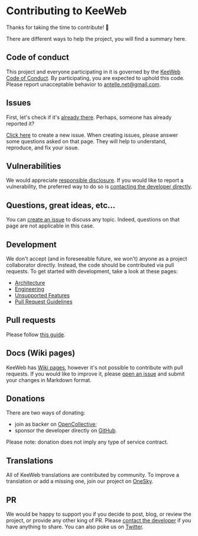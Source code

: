 # Contributing to KeeWeb

Thanks for taking the time to contribute! :gift:

There are different ways to help the project, you will find a summary here.

## Code of conduct

This project and everyone participating in it is governed by the [KeeWeb Code of Conduct](https://github.com/keeweb/keeweb/blob/master/.github/CODE_OF_CONDUCT.md#readme). 
By participating, you are expected to uphold this code. Please report unacceptable behavior to antelle.net@gmail.com.

## Issues

First, let's check if it's [already there](https://github.com/keeweb/keeweb/issues).
Perhaps, someone has already reported it?

[Click here](https://github.com/keeweb/keeweb/issues/new/choose) to create a new issue.
When creating issues, please answer some questions asked on that page.
They will help to understand, reproduce, and fix your issue.

## Vulnerabilities

We would appreciate [responsible disclosure](https://en.wikipedia.org/wiki/Responsible_disclosure).
If you would like to report a vulnerability, the preferred way to do so is [contacting the developer directly](mailto:antelle.net@gmail.com).

## Questions, great ideas, etc...

You can [create an issue](https://github.com/keeweb/keeweb/issues/new/choose) to discuss any topic.
Indeed, questions on that page are not applicable in this case.

## Development

We don't accept (and in foreseeable future, we won't) anyone as a project collaborator directly. 
Instead, the code should be contributed via pull requests. To get started with development, take a look at these pages:
- [Architecture](https://github.com/keeweb/keeweb/wiki/Architecture)
- [Engineering](https://github.com/keeweb/keeweb/wiki/Engineering)
- [Unsupported Features](https://github.com/keeweb/keeweb/wiki/Unsupported%20Features)
- [Pull Request Guidelines](https://github.com/keeweb/keeweb/blob/master/.github/PULL_REQUEST_TEMPLATE.md#readme)

## Pull requests

Please follow [this guide](https://github.com/keeweb/keeweb/blob/master/.github/PULL_REQUEST_TEMPLATE.md#readme).

## Docs (Wiki pages)

KeeWeb has [Wiki pages](https://github.com/keeweb/keeweb/wiki), however it's not possible to contribute with pull requests.
If you would like to improve it, please [open an issue](https://github.com/keeweb/keeweb/issues/new/choose) and submit your changes in Markdown format.

## Donations

There are two ways of donating:  
- join as backer on [OpenCollective](https://opencollective.com/keeweb#support);
- sponsor the developer directly on [GitHub](https://github.com/sponsors/antelle).

Please note: donation does not imply any type of service contract.  

## Translations

All of KeeWeb translations are contributed by community. To improve a translation or add a missing one,
join our project on [OneSky](https://keeweb.oneskyapp.com).

## PR

We would be happy to support you if you decide to post, blog, or review the project, 
or provide any other king of PR. Please [contact the developer](mailto:antelle.net@gmail.com) 
if you have anything to share. You can also poke us on [Twitter](https://twitter.com/kee_web).
